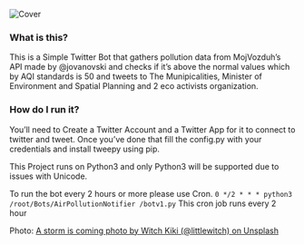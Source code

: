 ![Cover](images/pollution.png)

### What is this?

This is a Simple Twitter Bot that gathers pollution data from MojVozduh’s API made by @jovanovski and checks if it’s above the normal values which by AQI standards is 50 and tweets to The Munipicalities, Minister of Environment and Spatial Planning and 2 eco activists organization.

### How do I run it?

You’ll need to Create a Twitter Account and a Twitter App for it to connect to twitter and tweet. Once you’ve done that fill the config.py with your credentials and install tweepy using pip.

This Project runs on Python3 and only Python3 will be supported due to issues with Unicode.

To run the bot every 2 hours or more please use Cron. 
`0 */2 * * * python3 /root/Bots/AirPollutionNotifier
/botv1.py`
This cron job runs every 2 hour

Photo: [A storm is coming photo by Witch Kiki (@littlewitch) on Unsplash](https://unsplash.com/photos/E9hVNb7wOY8)
